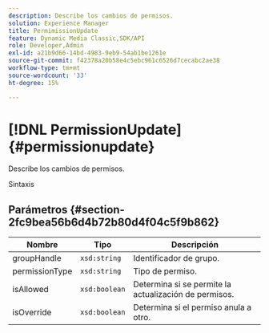 ```yaml
---
description: Describe los cambios de permisos.
solution: Experience Manager
title: PermimissionUpdate
feature: Dynamic Media Classic,SDK/API
role: Developer,Admin
exl-id: a21b9d66-14bd-4983-9eb9-54ab1be1261e
source-git-commit: f42378a20b58e4c5ebc961c6526d7cecabc2ae38
workflow-type: tm+mt
source-wordcount: '33'
ht-degree: 15%

---
```


# [!DNL PermissionUpdate]{#permissionupdate}

Describe los cambios de permisos.

Sintaxis

## Parámetros {#section-2fc9bea56b6d4b72b80d4f04c5f9b862}

| Nombre | Tipo | Descripción |
|---|---|---|
| groupHandle | `xsd:string` | Identificador de grupo. |
| permissionType | `xsd:string` | Tipo de permiso. |
| isAllowed | `xsd:boolean` | Determina si se permite la actualización de permisos. |
| isOverride | `xsd:boolean` | Determina si el permiso anula a otro. |
